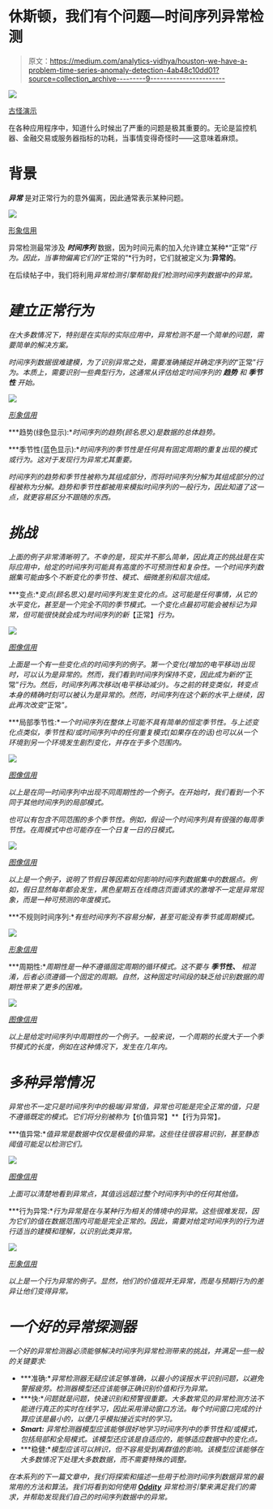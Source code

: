 # 休斯顿，我们有个问题—时间序列异常检测

> 原文：<https://medium.com/analytics-vidhya/houston-we-have-a-problem-time-series-anomaly-detection-4ab48c10dd01?source=collection_archive---------9----------------------->

![](img/57b31d58fd30c192614ffa5e5b6ec269.png)

[古怪演示](https://github.com/Lleyton-Ariton/oddity-demo)

在各种应用程序中，知道什么时候出了严重的问题是极其重要的。无论是监控机器、金融交易或服务器指标的功耗，当事情变得奇怪时——这意味着麻烦。

# 背景

***异常*** 是对正常行为的意外偏离，因此通常表示某种问题。

![](img/a74244dc678899d3eb72a475cda55dc3.png)

[形象信用](https://www.pyimagesearch.com/2020/01/20/intro-to-anomaly-detection-with-opencv-computer-vision-and-scikit-learn/)

异常检测最常涉及 ***时间序列*** 数据，因为时间元素的加入允许建立某种*“正常”*行为。因此，当事物偏离它们的*“正常的”*行为时，它们就被定义为:**异常的**。

在后续帖子中，我们将利用[](https://github.com/Lleyton-Ariton)*异常检测引擎帮助我们检测时间序列数据中的异常。*

# *建立正常行为*

*在大多数情况下，特别是在实际的实际应用中，异常检测不是一个简单的问题，需要简单的解决方案。*

*时间序列数据很难建模，为了识别异常之处，需要准确捕捉并确定序列的*“正常”*行为。本质上，需要识别一些典型行为，这通常从评估给定时间序列的 ***趋势*** 和 ***季节性*** 开始。*

*![](img/c2fbd7b40b0ced76edbc389e51687fec.png)*

*[形象信用](/better-programming/a-visual-guide-to-time-series-decomposition-analysis-a1472bb9c930)*

***趋势(绿色显示):**时间序列的趋势(顾名思义)是数据的总体趋势。*

***季节性(蓝色显示):**时间序列的季节性是任何具有固定周期的重复出现的模式或行为。这对于发现行为异常尤其重要。*

*时间序列的趋势和季节性被称为其组成部分，而将时间序列分解为其组成部分的过程被称为分解。趋势和季节性都被用来模拟时间序列的一般行为，因此知道了这一点，就更容易区分不跟随的东西。*

# *挑战*

*上面的例子非常清晰明了。不幸的是，现实并不那么简单，因此真正的挑战是在实际应用中，给定的时间序列可能具有高度的不可预测性和复杂性。一个时间序列数据集可能由*多个*不断变化的季节性、模式、细微差别和层次组成。*

***变点:**变点(顾名思义)是时间序列发生变化的点。这可能是任何事情，从它的水平变化，甚至是一个完全不同的季节模式。一个变化点最初可能会被标记为异常，但可能很快就会成为时间序列的新*【正常】*行为。*

*![](img/d9d5ce0d2071d0c073e1ee7e72c1076c.png)*

*[图像信用](https://www.businesswire.com/news/home/20170620005440/en/New-Research-Paper-from-Numenta-Demonstrates-Results-of-Machine-Intelligence-Algorithm-on-Real-Time-Anomaly-Detection-for-Streaming-Data)*

*上面是一个有一些变化点的时间序列的例子。第一个变化(增加的电平移动)出现时，可以认为是异常的。然而，我们看到时间序列保持不变，因此成为新的*“正常”*行为。然后，时间序列再次移动(电平移动减少)。与之前的转变类似，转变点本身的精确时刻可以被认为是异常的。然而，时间序列在这个新的水平上继续，因此再次改变*“正常”*。*

***局部季节性:**一个时间序列在整体上可能不具有简单的恒定季节性。与上述变化点类似，季节性和/或时间序列中的任何重复模式(如果存在的话)也可以从一个环境到另一个环境发生剧烈变化，并存在于多个范围内。*

*![](img/c37e2995249456f30441c8a13c8adf14.png)*

*[图像信用](/hal24k-techblog/how-to-generate-neural-network-confidence-intervals-with-keras-e4c0b78ebbdf)*

*以上是在同一时间序列中出现不同周期性的一个例子。在开始时，我们看到一个不同于其他时间序列的局部模式。*

*也可以有包含不同范围的多个季节性。例如，假设一个时间序列具有很强的每周季节性。在周模式中也可能存在一个日复一日的日模式。*

*![](img/bd42fc017b76138247ac2bc27063dd8b.png)*

*[图像信用](https://eng.uber.com/neural-networks-uncertainty-estimation/)*

*以上是一个例子，说明了节假日等因素如何影响时间序列数据集中的数据点。例如，假日显然每年都会发生，黑色星期五在线商店页面请求的激增不一定是异常现象，而是一种可预测的年度模式。*

***不规则时间序列:**有些时间序列不容易分解，甚至可能没有季节或周期模式。*

*![](img/9af3fe227ddf342ddb1e2f46464fb8ed.png)*

*[形象信用](https://code-ai.mk/anomaly-detection-on-cpu-waveform-using-k-means/)*

***周期性:**周期性是一种不遵循固定周期的循环模式。这不要与 ***季节性、*** 相混淆，后者必须遵循一个固定的周期。自然，这种固定时间段的缺乏给识别数据的周期性带来了更多的困难。*

*![](img/dda4ebdc71fb7bb9e65c956c9c90b29d.png)*

*[图像信用](https://www.datavedas.com/introduction-to-time-series-data/)*

*以上是给定时间序列中周期性的一个例子。一般来说，一个周期的长度大于一个季节模式的长度，例如在这种情况下，发生在几年内。*

# *多种异常情况*

*异常也不一定只是时间序列中的极端/异常值，异常也可能是完全正常的值，只是不遵循既定的模式。它们将分别被称为*【价值异常】**【行为异常】*。*

***值异常:**值异常是数据中仅仅是极值的异常。这些往往很容易识别，甚至静态阈值可能足以检测它们。*

*![](img/ed601ac890156c69fc0a40f6e5e0a25a.png)*

*[图像信用](https://elbruno.com/tag/cognitive-services/)*

*上面可以清楚地看到异常点，其值远远超过整个时间序列中的任何其他值。*

***行为异常:**行为异常是在与某种行为相关的情境中的异常。这些很难发现，因为它们的值在数据范围内可能是完全正常的。因此，需要对给定时间序列的行为进行适当的建模和理解，以识别此类异常。*

*![](img/16f711887f61d18d77d592b6eafff825.png)*

*[形象信用](https://docs.microsoft.com/en-us/azure/cognitive-services/anomaly-detector/overview)*

*以上是一个行为异常的例子。显然，他们的价值观并无异常，而是与预期行为的差异让他们变得异常。*

# *一个好的异常探测器*

*一个好的异常检测器必须能够解决时间序列异常检测带来的挑战，并满足一些一般的关键要求:*

*   ***准确:**异常检测器无疑应该足够准确，以最小的误报水平识别问题，以避免警报疲劳。检测器模型还应该能够正确识别价值和行为异常。*
*   ***快:**问题就是问题，快速识别和预警很重要。大多数常见的异常检测方法不能进行真正的实时在线学习，因此采用滑动窗口方法。每个时间窗口完成的计算应该是最小的，以便几乎模拟接近实时的学习。*
*   ***Smart:** 异常检测器模型应该能够很好地学习时间序列中的季节性和/或模式，包括局部和全局模式。该模型还应该是自适应的，能够适应数据中的变化点。*
*   ***稳健:**模型应该可以辨识，但不容易受到离群值的影响。该模型应该能够在大多数情况下处理大多数数据，而不需要特殊的调整。*

*在本系列的下一篇文章中，我们将探索和描述一些用于检测时间序列数据异常的最常用的方法和算法。我们将看到如何使用 [***Oddity***](https://github.com/Lleyton-Ariton) 异常检测引擎来满足我们的需求，并帮助发现我们自己的时间序列数据中的异常。*